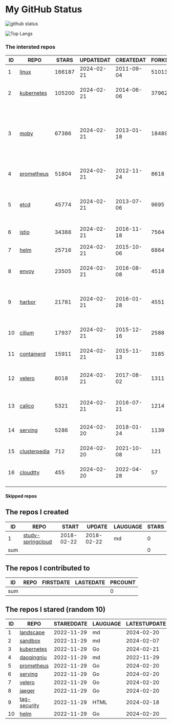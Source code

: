 # My GitHub Status

<img src="https://github-readme-stats-1.yihong0618.vercel.app/api?username=daoqingniu&show_icons=true&&&hide_title=true&count_private=true" alt="github status" />

![Top Langs](https://github-readme-stats-1.yihong0618.vercel.app/api/top-langs/?username=daoqingniu&layout=compact)

<!--START_SECTION:github_repos-->
### The intersted repos
| ID |                              REPO                               | STARS  | UPDATEDAT  | CREATEDAT  | FORKSCOUNT |                                                DESCRIPTIONS                                                |
|----|-----------------------------------------------------------------|--------|------------|------------|------------|------------------------------------------------------------------------------------------------------------|
|  1 | [linux](https://github.com/torvalds/linux)                      | 166187 | 2024-02-21 | 2011-09-04 |      51013 | Linux kernel source tree                                                                                   |
|  2 | [kubernetes](https://github.com/kubernetes/kubernetes)          | 105200 | 2024-02-21 | 2014-06-06 |      37962 | Production-Grade Container Scheduling and Management                                                       |
|  3 | [moby](https://github.com/moby/moby)                            |  67386 | 2024-02-21 | 2013-01-18 |      18489 | The Moby Project - a collaborative project for the container ecosystem to assemble container-based systems |
|  4 | [prometheus](https://github.com/prometheus/prometheus)          |  51804 | 2024-02-21 | 2012-11-24 |       8618 | The Prometheus monitoring system and time series database.                                                 |
|  5 | [etcd](https://github.com/etcd-io/etcd)                         |  45774 | 2024-02-21 | 2013-07-06 |       9695 | Distributed reliable key-value store for the most critical data of a distributed system                    |
|  6 | [istio](https://github.com/istio/istio)                         |  34388 | 2024-02-21 | 2016-11-18 |       7564 | Connect, secure, control, and observe services.                                                            |
|  7 | [helm](https://github.com/helm/helm)                            |  25716 | 2024-02-21 | 2015-10-06 |       6864 | The Kubernetes Package Manager                                                                             |
|  8 | [envoy](https://github.com/envoyproxy/envoy)                    |  23505 | 2024-02-21 | 2016-08-08 |       4518 | Cloud-native high-performance edge/middle/service proxy                                                    |
|  9 | [harbor](https://github.com/goharbor/harbor)                    |  21781 | 2024-02-21 | 2016-01-28 |       4551 | An open source trusted cloud native registry project that stores, signs, and scans content.                |
| 10 | [cilium](https://github.com/cilium/cilium)                      |  17937 | 2024-02-21 | 2015-12-16 |       2588 | eBPF-based Networking, Security, and Observability                                                         |
| 11 | [containerd](https://github.com/containerd/containerd)          |  15911 | 2024-02-21 | 2015-11-13 |       3185 | An open and reliable container runtime                                                                     |
| 12 | [velero](https://github.com/vmware-tanzu/velero)                |   8018 | 2024-02-21 | 2017-08-02 |       1311 | Backup and migrate Kubernetes applications and their persistent volumes                                    |
| 13 | [calico](https://github.com/projectcalico/calico)               |   5321 | 2024-02-21 | 2016-07-21 |       1214 | Cloud native networking and network security                                                               |
| 14 | [serving](https://github.com/knative/serving)                   |   5286 | 2024-02-20 | 2018-01-24 |       1139 | Kubernetes-based, scale-to-zero, request-driven compute                                                    |
| 15 | [clusterpedia](https://github.com/clusterpedia-io/clusterpedia) |    712 | 2024-02-20 | 2021-10-08 |        121 | The Encyclopedia of Kubernetes clusters                                                                    |
| 16 | [cloudtty](https://github.com/cloudtty/cloudtty)                |    455 | 2024-02-20 | 2022-04-28 |         57 | A Friendly Kubernetes CloudShell (Web Terminal) !                                                          |



#### Skipped repos
<!--END_SECTION:github_repos-->

<!--START_SECTION:my_github-->
## The repos I created
| ID  |                                 REPO                                 |   START    |   UPDATE   | LAUGUAGE | STARS |
|-----|----------------------------------------------------------------------|------------|------------|----------|-------|
|   1 | [study-springcloud](https://github.com/daoqingniu/study-springcloud) | 2018-02-22 | 2018-02-22 | md       |     0 |
| sum |                                                                      |            |            |          |     0 |

## The repos I contributed to
| ID  | REPO | FIRSTDATE | LASTEDATE | PRCOUNT |
|-----|------|-----------|-----------|---------|
| sum |      |           |           |       0 |

## The repos I stared (random 10)
| ID |                          REPO                          | STAREDDATE | LAUGUAGE | LATESTUPDATE |
|----|--------------------------------------------------------|------------|----------|--------------|
|  1 | [landscape](https://github.com/cncf/landscape)         | 2022-11-29 | md       | 2024-02-20   |
|  2 | [sandbox](https://github.com/cncf/sandbox)             | 2022-11-29 | md       | 2024-02-07   |
|  3 | [kubernetes](https://github.com/kubernetes/kubernetes) | 2022-11-29 | Go       | 2024-02-21   |
|  4 | [daoqingniu](https://github.com/daoqingniu/daoqingniu) | 2022-11-29 | md       | 2022-11-29   |
|  5 | [prometheus](https://github.com/prometheus/prometheus) | 2022-11-29 | Go       | 2024-02-20   |
|  6 | [serving](https://github.com/knative/serving)          | 2022-11-29 | Go       | 2024-02-20   |
|  7 | [velero](https://github.com/vmware-tanzu/velero)       | 2022-11-29 | Go       | 2024-02-20   |
|  8 | [jaeger](https://github.com/jaegertracing/jaeger)      | 2022-11-29 | Go       | 2024-02-20   |
|  9 | [tag-security](https://github.com/cncf/tag-security)   | 2022-11-29 | HTML     | 2024-02-18   |
| 10 | [helm](https://github.com/helm/helm)                   | 2022-11-29 | Go       | 2024-02-20   |

<!--END_SECTION:my_github-->
